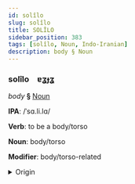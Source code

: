 ```yaml
---
id: solîlo
slug: solîlo
title: SOLÎLO
sidebar_position: 383
tags: [solîlo, Noun, Indo-Iranian]
description: body § Noun
---
```


### solîlo&emsp;<span kind="abugida">ɐʓɟʓ</span>

*body* **§** [Noun](../../tags/Noun)

**IPA**: /ˈsɑ.li.lɑ/

**Verb**: to be a body/torso

**Noun**: body/torso

**Modifier**: body/torso-related

<details>
    <summary>Origin</summary>
    Sanskrit शरीर śarīra [saˈrira]<br/>
    <em>Indo-Iranian Language Family</em>
</details>